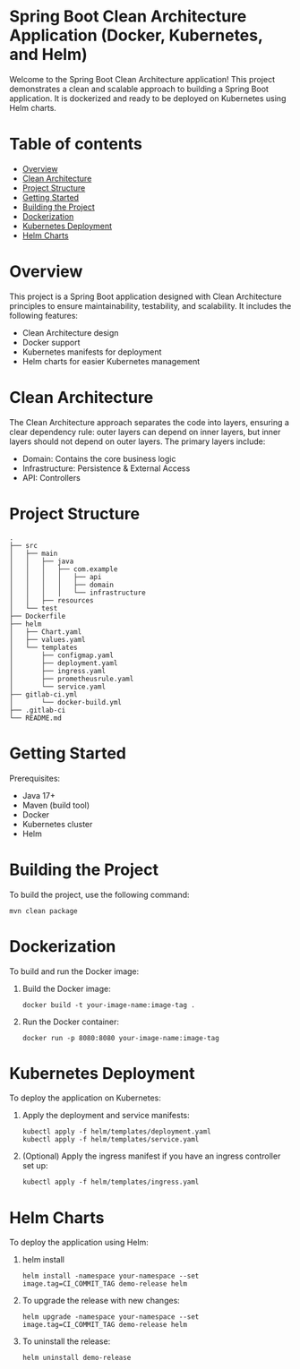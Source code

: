 Spring Boot Clean Architecture Application (Docker, Kubernetes, and Helm)
=================

Welcome to the Spring Boot Clean Architecture application! This project demonstrates a clean and scalable approach to building a Spring Boot application. 
It is dockerized and ready to be deployed on Kubernetes using Helm charts.

Table of contents
=================
<!--ts-->
* [Overview](#Overview)
* [Clean Architecture](#Clean-Architecture)
* [Project Structure](#Project-Structure)
* [Getting Started](#Getting-Started)
* [Building the Project](#Building-the-Project)
* [Dockerization](#Dockerization)
* [Kubernetes Deployment](#Kubernetes-Deployment)
* [Helm Charts](#Helm-Charts)
<!--te-->

Overview
=================
This project is a Spring Boot application designed with Clean Architecture principles to ensure maintainability, testability, and scalability. It includes the following features:

* Clean Architecture design
* Docker support
* Kubernetes manifests for deployment
* Helm charts for easier Kubernetes management

Clean Architecture
=================
The Clean Architecture approach separates the code into layers, ensuring a clear dependency rule: 
outer layers can depend on inner layers, but inner layers should not depend on outer layers. 
The primary layers include:
* Domain: Contains the core business logic
* Infrastructure: Persistence & External Access
* API: Controllers

Project Structure
=================
```
.
├── src
│   ├── main
│   │   ├── java
│   │   │   ├── com.example
│   │   │   │   ├── api
│   │   │   │   ├── domain
│   │   │   │   └── infrastructure
│   │   ├── resources
│   └── test
├── Dockerfile
├── helm
│   ├── Chart.yaml
│   ├── values.yaml
│   └── templates
│       ├── configmap.yaml
│       ├── deployment.yaml
│       ├── ingress.yaml
│       ├── prometheusrule.yaml
│       └── service.yaml
├── gitlab-ci.yml
│       └── docker-build.yml
├── .gitlab-ci
└── README.md

```

Getting Started
=================
Prerequisites:
* Java 17+
* Maven (build tool)
* Docker
* Kubernetes cluster
* Helm

Building the Project
=================
To build the project, use the following command:
```shell
mvn clean package
```

Dockerization
=================
To build and run the Docker image:
1. Build the Docker image:
    ```shell
    docker build -t your-image-name:image-tag .
    ```
2. Run the Docker container:
    ```shell
    docker run -p 8080:8080 your-image-name:image-tag
    ```

Kubernetes Deployment
=================
To deploy the application on Kubernetes:
1. Apply the deployment and service manifests:
    ```shell
    kubectl apply -f helm/templates/deployment.yaml
    kubectl apply -f helm/templates/service.yaml
    ```
2. (Optional) Apply the ingress manifest if you have an ingress controller set up:
    ```shell
    kubectl apply -f helm/templates/ingress.yaml
    ```

Helm Charts
=================
To deploy the application using Helm:
1. helm install
    ```shell
    helm install -namespace your-namespace --set image.tag=CI_COMMIT_TAG demo-release helm
    ```
2. To upgrade the release with new changes:
    ```shell
    helm upgrade -namespace your-namespace --set image.tag=CI_COMMIT_TAG demo-release helm
    ```
3. To uninstall the release:
    ```shell
    helm uninstall demo-release
    ```